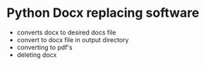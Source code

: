 # Python Docx replacing software
- converts docx to desired docs file
- convert to docx file in output directory
- converting to pdf's
- deleting docx
